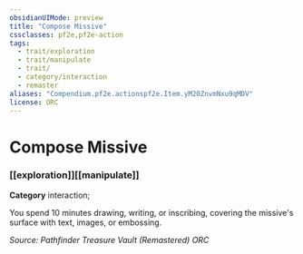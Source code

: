 ```yaml
---
obsidianUIMode: preview
title: "Compose Missive"
cssclasses: pf2e,pf2e-action
tags:
  - trait/exploration
  - trait/manipulate
  - trait/
  - category/interaction
  - remaster
aliases: "Compendium.pf2e.actionspf2e.Item.yM20ZnvmNxu9qMDV"
license: ORC
---
```

# Compose Missive

### [[exploration]][[manipulate]]

**Category** interaction; 




You spend 10 minutes drawing, writing, or inscribing, covering the missive's surface with text, images, or embossing.

*Source: Pathfinder Treasure Vault (Remastered)*
*ORC*